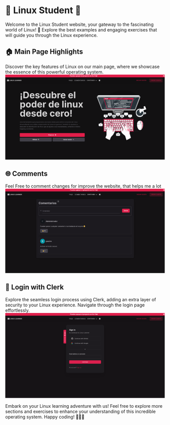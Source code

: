 # 🐧 Linux Student 🐧

Welcome to the Linux Student website, your gateway to the fascinating world of Linux! 🚀 Explore the best examples and engaging exercises that will guide you through the Linux experience.

## 🏠 Main Page Highlights

Discover the key features of Linux on our main page, where we showcase the essence of this powerful operating system. 
![Main Page](/public/images/mainPage.png)

## 🌐 Comments

Feel Free to comment changes for improve the website, that helps me a lot 
![Comments](/public/images/comments.png)

## 🔐 Login with Clerk

Explore the seamless login process using Clerk, adding an extra layer of security to your Linux experience. Navigate through the login page effortlessly. 
![Login Page](/public/images/login.png)

Embark on your Linux learning adventure with us! Feel free to explore more sections and exercises to enhance your understanding of this incredible operating system. Happy coding! 🚀👨‍💻
